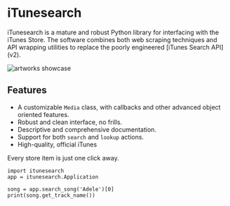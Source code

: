 # iTunesearch
iTunesearch is a mature and robust Python library for interfacing with the iTunes Store. The software combines both web scraping techniques and API wrapping utilities to replace the poorly engineered [iTunes Search API] (v2).

![artworks showcase](http://i.stack.imgur.com/GwObx.png)

## Features
- A customizable `Media` class, with callbacks and other advanced object oriented features.
- Robust and clean interface, no frills.
- Descriptive and comprehensive documentation.
- Support for both `search` and `lookup` actions.
- High-quality, official iTunes

Every store item is just one click away.

```
import itunesearch
app = itunesearch.Application

song = app.search_song('Adele')[0]
print(song.get_track_name())
```

